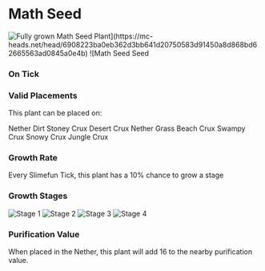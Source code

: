 # Math Seed

![Fully grown $Math Seed Plant](https://mc-heads.net/head/6908223ba0eb362d3bb641d20750583d91450a8d868bd62665563ad0845a0e4b) ![$Math Seed Seed](https://mc-heads.net/head/9fd6f27013701cd46bf32066ef2ecf90f1099be89f2e0bd9cc145479970c24b6)

### On Tick



### Valid Placements

This plant can be placed on:

Nether Dirt
Stoney Crux
Desert Crux
Nether Grass
Beach Crux
Swampy Crux
Snowy Crux
Jungle Crux


### Growth Rate

Every Slimefun Tick, this plant has a 10% chance to grow a stage

### Growth Stages

![Stage 1](https://mc-heads.net/head/751da94f60610bd6503e0847d4873418cb1115999fcea42059b129c12b7e3004) ![Stage 2](https://mc-heads.net/head/ed143a9bc39d3ce3896c9923b838ca42a7c9e8924a47932ae6496edb9163a558) ![Stage 3](https://mc-heads.net/head/2c92976ce6ce9427225211a7dc06a023f5c4b3a83aa3fa01e5fea81f36b3baec) ![Stage 4](https://mc-heads.net/head/96dcb6950c9180f7b48769c75929815dcc5781fea8766e2e099c39d353274884)

### Purification Value

When placed in the Nether, this plant will add 16 to the nearby purification value.
